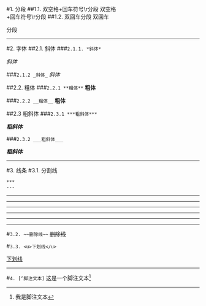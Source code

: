 #1. 分段
##1.1. 双空格+回车符号\r分段
双空格  
+回车符号\r分段
##1.2. 双回车分段
双回车

分段

***
#2. 字体
##2.1. 斜体
###`2.1.1. *斜体*`

*斜体*

###`2.1.2 _斜体_`
_斜体_

##2.2. 粗体
###`2.2.1 **粗体**`
**粗体**

###`2.2.2 __粗体__`
__粗体__

##2.3 粗斜体
###`2.3.1 ***粗斜体***`

***粗斜体***

###`2.3.2 ___粗斜体___`

___粗斜体___

---
#3. 线条
#3.1. 分割线
```
***
---
```
***
** *
**   *
---
-- -
- - -

#`3.2. ~~删除线~~`
~~删除线~~

#`3.3. <u>下划线</u>`

<u>下划线</u>

---
#`4. [^脚注文本]`
这是一个脚注文本[^abc]

[^abc]: 我是脚注文本